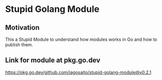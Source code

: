 # Stupid Golang Module

## Motivation
This a Stupid Module to understand how modules works in Go and how to publish them. 

## Link for module at pkg.go.dev
https://pkg.go.dev/github.com/iagosaito/stupid-golang-module@v0.2.1

